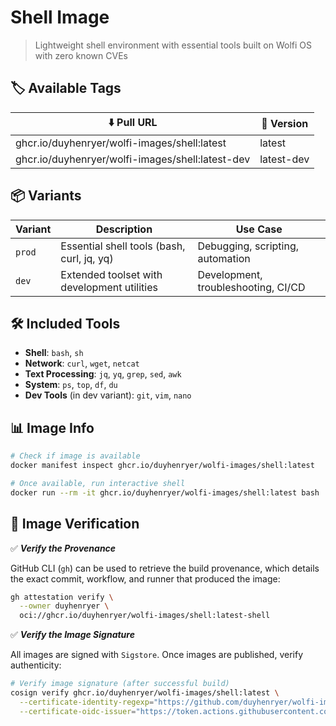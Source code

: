 # Shell Image

> Lightweight shell environment with essential tools built on Wolfi OS with zero known CVEs

## 🏷️ Available Tags

| ⬇️ Pull URL                                           | 📌 Version    |
| ----------------------------------------------------- | ------------ |
| ghcr.io/duyhenryer/wolfi-images/shell:latest         | latest       |
| ghcr.io/duyhenryer/wolfi-images/shell:latest-dev     | latest-dev   |

## 📦 Variants

| Variant | Description | Use Case |
|---------|-------------|----------|
| `prod` | Essential shell tools (bash, curl, jq, yq) | Debugging, scripting, automation |
| `dev` | Extended toolset with development utilities | Development, troubleshooting, CI/CD |

## 🛠️ Included Tools

- **Shell**: `bash`, `sh`
- **Network**: `curl`, `wget`, `netcat`
- **Text Processing**: `jq`, `yq`, `grep`, `sed`, `awk`
- **System**: `ps`, `top`, `df`, `du`
- **Dev Tools** (in dev variant): `git`, `vim`, `nano`

## 📊 Image Info

```bash
# Check if image is available
docker manifest inspect ghcr.io/duyhenryer/wolfi-images/shell:latest

# Once available, run interactive shell
docker run --rm -it ghcr.io/duyhenryer/wolfi-images/shell:latest bash
```

## 🔐 Image Verification
✅ ***Verify the Provenance***

GitHub CLI (`gh`) can be used to retrieve the build provenance, which details the exact commit, workflow, and runner that produced the image:
```sh
gh attestation verify \
  --owner duyhenryer \
  oci://ghcr.io/duyhenryer/wolfi-images/shell:latest-shell
```

✅ ***Verify the Image Signature***

All images are signed with `Sigstore`. Once images are published, verify authenticity:

```bash
# Verify image signature (after successful build)
cosign verify ghcr.io/duyhenryer/wolfi-images/shell:latest \
  --certificate-identity-regexp="https://github.com/duyhenryer/wolfi-images" \
  --certificate-oidc-issuer="https://token.actions.githubusercontent.com"
```
